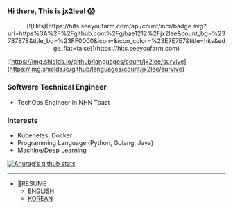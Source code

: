 ### Hi there, This is jx2lee! 😱
<center>[![Hits](https://hits.seeyoufarm.com/api/count/incr/badge.svg?url=https%3A%2F%2Fgithub.com%2Fgjbae1212%2Fjx2lee&count_bg=%23787878&title_bg=%23FF0000&icon=&icon_color=%23E7E7E7&title=hits&edge_flat=false)](https://hits.seeyoufarm.com)</center>

![https://img.shields.io/github/languages/count/jx2lee/survive](https://img.shields.io/github/languages/count/jx2lee/survive)

### Software Technical Engineer
* TechOps Engineer in NHN Toast

### Interests
* Kubenetes, Docker
* Programming Language (Python, Golang, Java)
* Machine/Deep Learning

[![Anurag's github stats](https://github-readme-stats.vercel.app/api?username=jx2lee&show_icons=true&theme=dracula)](https://github.com/anuraghazra/github-readme-stats)


---
* 📑RESUME
  * [ENGLISH](https://github.com/jx2lee/my-resume/blob/master/RESUME_eng.md)
  * [KOREAN](https://github.com/jx2lee/my-resume/blob/master/RESUME_kor.md)

